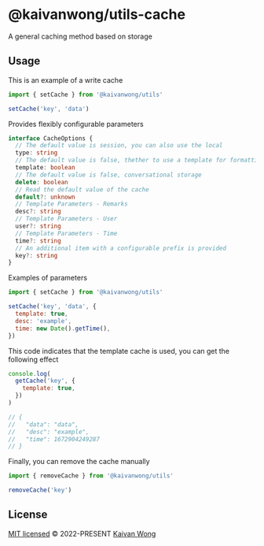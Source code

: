 # @kaivanwong/utils-cache

A general caching method based on storage

## Usage

This is an example of a write cache

```javascript
import { setCache } from '@kaivanwong/utils'

setCache('key', 'data')
```

Provides flexibly configurable parameters

```typescript
interface CacheOptions {
  // The default value is session, you can also use the local
  type: string
  // The default value is false, thether to use a template for formatting
  template: boolean
  // The default value is false, conversational storage
  delete: boolean
  // Read the default value of the cache
  default?: unknown
  // Template Parameters - Remarks
  desc?: string
  // Template Parameters - User
  user?: string
  // Template Parameters - Time
  time?: string
  // An additional item with a configurable prefix is provided
  key?: string
}
```

Examples of parameters

```javascript
import { setCache } from '@kaivanwong/utils'

setCache('key', 'data', {
  template: true,
  desc: 'example',
  time: new Date().getTime(),
})
```

This code indicates that the template cache is used, you can get the following effect

```javascript
console.log(
  getCache('key', {
    template: true,
  })
)

// {
//   "data": "data",
//   "desc": "example",
//   "time": 1672904249287
// }
```

Finally, you can remove the cache manually

```javascript
import { removeCache } from '@kaivanwong/utils'

removeCache('key')
```

## License

[MIT licensed](./LICENSE) © 2022-PRESENT [Kaivan Wong](https://github.com/kaivanwong)